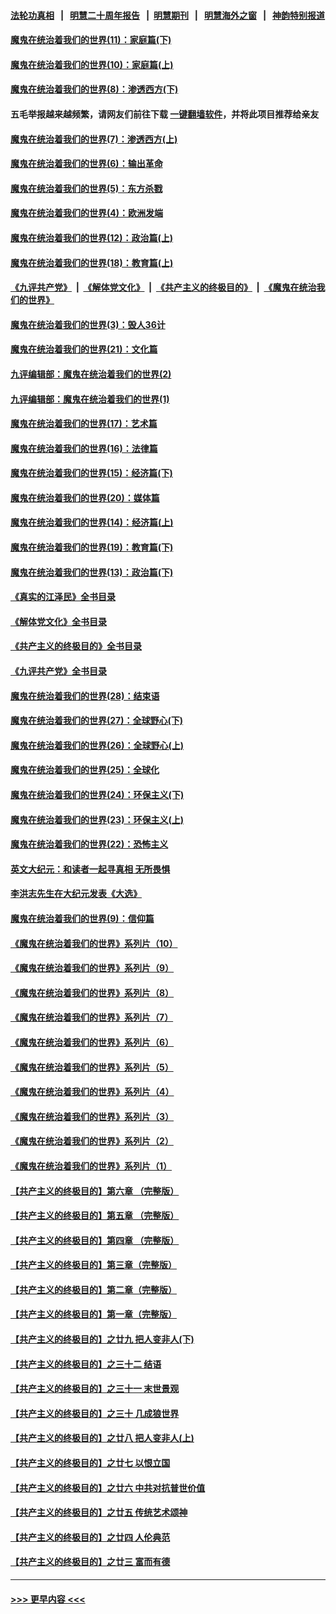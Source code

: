 #### [法轮功真相](https://github.com/gfw-breaker/truth/blob/master/README.md?t=0) &nbsp;&nbsp;|&nbsp;&nbsp; [明慧二十周年报告](https://github.com/gfw-breaker/mh-reports/blob/master/README.md?t=0) &nbsp;&nbsp;|&nbsp;&nbsp;[明慧期刊](https://github.com/gfw-breaker/mh-qikan) &nbsp;&nbsp;|&nbsp;&nbsp; [明慧海外之窗](https://github.com/gfw-breaker/mh-news/blob/master/README.md?t=0) &nbsp;&nbsp;|&nbsp;&nbsp; [神韵特别报道](https://github.com/gfw-breaker/mh-news/blob/master/shenyun.md?t=0)
#### [魔鬼在统治着我们的世界(11)：家庭篇(下)](../pages/nsc422/n10440961.md?t=11230650) 
#### [魔鬼在统治着我们的世界(10)：家庭篇(上)](../pages/nsc422/n10435448.md?t=11230650) 
#### [魔鬼在统治着我们的世界(8)：渗透西方(下)](../pages/nsc422/n10429603.md?t=11230650) 
#### 五毛举报越来越频繁，请网友们前往下载 [一键翻墙软件](https://github.com/gfw-breaker/ssr-accounts)，并将此项目推荐给亲友
#### [魔鬼在统治着我们的世界(7)：渗透西方(上)](../pages/nsc422/n10426013.md?t=11230650) 
#### [魔鬼在统治着我们的世界(6)：输出革命](../pages/nsc422/n10421536.md?t=11230650) 
#### [魔鬼在统治着我们的世界(5)：东方杀戮](../pages/nsc422/n10417707.md?t=11230650) 
#### [魔鬼在统治着我们的世界(4)：欧洲发端](../pages/nsc422/n10414890.md?t=11230650) 
#### [魔鬼在统治着我们的世界(12)：政治篇(上)](../pages/nsc422/n10444576.md?t=11230650) 
#### [魔鬼在统治着我们的世界(18)：教育篇(上)](../pages/nsc422/n10526970.md?t=11230650) 
#### [《九评共产党》](https://github.com/begood0513/9ping.md/blob/master/README.md) &nbsp;|&nbsp; [《解体党文化》](../../../../jtdwh.md/blob/master/README.md)  &nbsp;|&nbsp; [《共产主义的终极目的》](../../../../gczydzjmd.md/blob/master/README.md) &nbsp;|&nbsp; [《魔鬼在统治我们的世界》](../../../../mgztzwmdsj.md/blob/master/README.md) 
#### [魔鬼在统治着我们的世界(3)：毁人36计](../pages/nsc422/n10411583.md?t=11230650) 
#### [魔鬼在统治着我们的世界(21)：文化篇](../pages/nsc422/n10597706.md?t=11230650) 
#### [九评编辑部：魔鬼在统治着我们的世界(2)](../pages/nsc422/n10410036.md?t=11230650) 
#### [九评编辑部：魔鬼在统治着我们的世界(1)](../pages/nsc422/n10406825.md?t=11230650) 
#### [魔鬼在统治着我们的世界(17)：艺术篇](../pages/nsc422/n10499093.md?t=11230650) 
#### [魔鬼在统治着我们的世界(16)：法律篇](../pages/nsc422/n10485969.md?t=11230650) 
#### [魔鬼在统治着我们的世界(15)：经济篇(下)](../pages/nsc422/n10469975.md?t=11230650) 
#### [魔鬼在统治着我们的世界(20)：媒体篇](../pages/nsc422/n10586579.md?t=11230650) 
#### [魔鬼在统治着我们的世界(14)：经济篇(上)](../pages/nsc422/n10457370.md?t=11230650) 
#### [魔鬼在统治着我们的世界(19)：教育篇(下)](../pages/nsc422/n10564808.md?t=11230650) 
#### [魔鬼在统治着我们的世界(13)：政治篇(下)](../pages/nsc422/n10448270.md?t=11230650) 
#### [《真实的江泽民》全书目录](../pages/nsc422/n13721399.md?t=11230650) 
#### [《解体党文化》全书目录](../pages/nsc422/n13721157.md?t=11230650) 
#### [《共产主义的终极目的》全书目录](../pages/nsc422/n13721048.md?t=11230650) 
#### [《九评共产党》全书目录](../pages/nsc422/n13708085.md?t=11230650) 
#### [魔鬼在统治着我们的世界(28)：结束语](../pages/nsc422/n10936246.md?t=11230650) 
#### [魔鬼在统治着我们的世界(27)：全球野心(下)](../pages/nsc422/n10928319.md?t=11230650) 
#### [魔鬼在统治着我们的世界(26)：全球野心(上)](../pages/nsc422/n10900318.md?t=11230650) 
#### [魔鬼在统治着我们的世界(25)：全球化](../pages/nsc422/n10788205.md?t=11230650) 
#### [魔鬼在统治着我们的世界(24)：环保主义(下)](../pages/nsc422/n10695307.md?t=11230650) 
#### [魔鬼在统治着我们的世界(23)：环保主义(上)](../pages/nsc422/n10688613.md?t=11230650) 
#### [魔鬼在统治着我们的世界(22)：恐怖主义](../pages/nsc422/n10614727.md?t=11230650) 
#### [英文大纪元：和读者一起寻真相 无所畏惧](../pages/nsc422/n12542027.md?t=11230650) 
#### [李洪志先生在大纪元发表《大选》](../pages/nsc422/n12534746.md?t=11230650) 
#### [魔鬼在统治着我们的世界(9)：信仰篇](../pages/nsc422/n10432159.md?t=11230650) 
#### [《魔鬼在统治着我们的世界》系列片（10）](../pages/nsc422/n12292670.md?t=11230650) 
#### [《魔鬼在统治着我们的世界》系列片（9）](../pages/nsc422/n12290859.md?t=11230650) 
#### [《魔鬼在统治着我们的世界》系列片（8）](../pages/nsc422/n12287445.md?t=11230650) 
#### [《魔鬼在统治着我们的世界》系列片（7）](../pages/nsc422/n12283425.md?t=11230650) 
#### [《魔鬼在统治着我们的世界》系列片（6）](../pages/nsc422/n12282314.md?t=11230650) 
#### [《魔鬼在统治着我们的世界》系列片（5）](../pages/nsc422/n12281419.md?t=11230650) 
#### [《魔鬼在统治着我们的世界》系列片（4）](../pages/nsc422/n12274024.md?t=11230650) 
#### [《魔鬼在统治着我们的世界》系列片（3）](../pages/nsc422/n12271322.md?t=11230650) 
#### [《魔鬼在统治着我们的世界》系列片（2）](../pages/nsc422/n12269049.md?t=11230650) 
#### [《魔鬼在统治着我们的世界》系列片（1）](../pages/nsc422/n12267575.md?t=11230650) 
#### [【共产主义的终极目的】第六章 （完整版）](../pages/nsc422/n11428913.md?t=11230650) 
#### [【共产主义的终极目的】第五章 （完整版）](../pages/nsc422/n11428912.md?t=11230650) 
#### [【共产主义的终极目的】第四章 （完整版）](../pages/nsc422/n11428907.md?t=11230650) 
#### [【共产主义的终极目的】第三章（完整版）](../pages/nsc422/n11428848.md?t=11230650) 
#### [【共产主义的终极目的】第二章（完整版）](../pages/nsc422/n11428831.md?t=11230650) 
#### [【共产主义的终极目的】第一章（完整版）](../pages/nsc422/n11417651.md?t=11230650) 
#### [【共产主义的终极目的】之廿九 把人变非人(下)](../pages/nsc422/n11344140.md?t=11230650) 
#### [【共产主义的终极目的】之三十二 结语](../pages/nsc422/n11360535.md?t=11230650) 
#### [【共产主义的终极目的】之三十一 末世景观](../pages/nsc422/n11351129.md?t=11230650) 
#### [【共产主义的终极目的】之三十 几成狼世界](../pages/nsc422/n11348280.md?t=11230650) 
#### [【共产主义的终极目的】之廿八 把人变非人(上)](../pages/nsc422/n11340492.md?t=11230650) 
#### [【共产主义的终极目的】之廿七 以恨立国](../pages/nsc422/n11336944.md?t=11230650) 
#### [【共产主义的终极目的】之廿六 中共对抗普世价值](../pages/nsc422/n11324785.md?t=11230650) 
#### [【共产主义的终极目的】之廿五 传统艺术颂神](../pages/nsc422/n11296396.md?t=11230650) 
#### [【共产主义的终极目的】之廿四 人伦典范](../pages/nsc422/n11296397.md?t=11230650) 
#### [【共产主义的终极目的】之廿三 富而有德](../pages/nsc422/n11283598.md?t=11230650) 

----
#### [ >>> 更早内容 <<< ](../indexes/nsc422-earlier.md)
